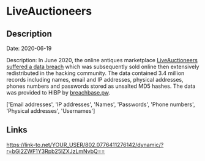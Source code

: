 # LiveAuctioneers

## Description

Date: 2020-06-19

Description:
In June 2020, the online antiques marketplace <a href="https://portswigger.net/daily-swig/liveauctioneers-data-breach-millions-of-cracked-passwords-for-sale-say-researchers" target="_blank" rel="noopener">LiveAuctioneers suffered a data breach</a> which was subsequently sold online then extensively redistributed in the hacking community. The data contained 3.4 million records including names, email and IP addresses, physical addresses, phones numbers and passwords stored as unsalted MD5 hashes. The data was provided to HIBP by <a href="https://breachbase.pw/" target="_blank" rel="noopener">breachbase.pw</a>.


['Email addresses', 'IP addresses', 'Names', 'Passwords', 'Phone numbers', 'Physical addresses', 'Usernames']

## Links

https://link-to.net/YOUR_USER/802.0776411276142/dynamic/?r=bGl2ZWF1Y3Rpb25lZXJzLmNvbQ==